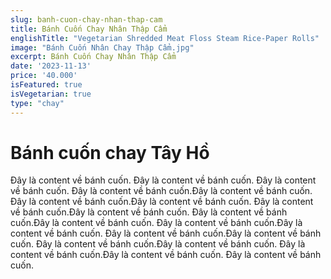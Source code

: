 ```yaml
---
slug: banh-cuon-chay-nhan-thap-cam
title: Bánh Cuốn Chay Nhân Thập Cẩm
englishTitle: "Vegetarian Shredded Meat Floss Steam Rice-Paper Rolls"
image: "Bánh Cuốn Nhân Chay Thập Cẩm.jpg"
excerpt: Bánh Cuốn Chay Nhân Thập Cẩm
date: '2023-11-13'
price: '40.000'
isFeatured: true
isVegetarian: true
type: "chay"
---
```

# Bánh cuốn chay Tây Hồ

Đây là content về bánh cuốn. Đây là content về bánh cuốn. Đây là content về bánh cuốn. Đây là content về bánh cuốn.Đây là content về bánh cuốn. Đây là content về bánh cuốn.Đây là content về bánh cuốn. Đây là content về bánh cuốn.Đây là content về bánh cuốn. Đây là content về bánh cuốn.Đây là content về bánh cuốn. Đây là content về bánh cuốn.Đây là content về bánh cuốn. Đây là content về bánh cuốn.Đây là content về bánh cuốn. Đây là content về bánh cuốn.Đây là content về bánh cuốn. Đây là content về bánh cuốn.Đây là content về bánh cuốn. Đây là content về bánh cuốn.